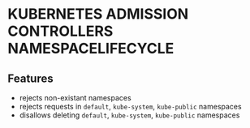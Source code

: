 # KUBERNETES ADMISSION CONTROLLERS NAMESPACELIFECYCLE

## Features
- rejects non-existant namespaces
- rejects requests in `default`, `kube-system`, `kube-public` namespaces
- disallows deleting `default`, `kube-system`, `kube-public` namespaces
